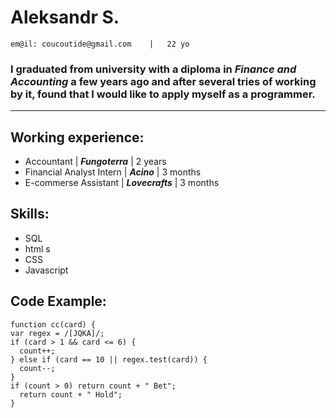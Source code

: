 # Aleksandr S.

    em@il: coucoutide@gmail.com    |   22 yo

### I graduated from university with a diploma in ***Finance and Accounting*** a few years ago and after several tries of working by it, found that I would like to apply myself as a programmer.
---
## Working experience:
* Accountant | ***Fungoterra*** | 2 years
* Financial Analyst Intern | ***Acino*** | 3 months
* E-commerse Assistant | ***Lovecrafts*** | 3 months

## Skills:
* SQL
* html s
* CSS
* Javascript

## Code Example:
```
function cc(card) {
var regex = /[JQKA]/;
if (card > 1 && card <= 6) {
  count++;
} else if (card == 10 || regex.test(card)) {
  count--;
}
if (count > 0) return count + " Bet";
  return count + " Hold";
}
```
